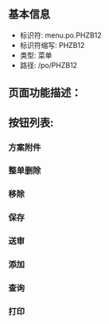 
## 基本信息

- 标识符: menu.po.PHZB12
- 标识符缩写: PHZB12
- 类型: 菜单
- 路径: /po/PHZB12

## 页面功能描述：





## 按钮列表:


### 方案附件



### 整单删除



### 移除



### 保存



### 送审



### 添加



### 查询



### 打印


